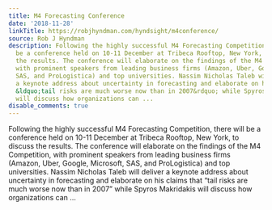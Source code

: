 ```yaml
---
title: M4 Forecasting Conference
date: '2018-11-28'
linkTitle: https://robjhyndman.com/hyndsight/m4conference/
source: Rob J Hyndman
description: Following the highly successful M4 Forecasting Competition, there will
  be a conference held on 10-11 December at Tribeca Rooftop, New York, to discuss
  the results. The conference will elaborate on the findings of the M4 Competition,
  with prominent speakers from leading business firms (Amazon, Uber, Google, Microsoft,
  SAS, and ProLogistica) and top universities. Nassim Nicholas Taleb will deliver
  a keynote address about uncertainty in forecasting and elaborate on his claims that
  &ldquo;tail risks are much worse now than in 2007&rdquo; while Spyros Makridakis
  will discuss how organizations can ...
disable_comments: true
---
```

Following the highly successful M4 Forecasting Competition, there will be a conference held on 10-11 December at Tribeca Rooftop, New York, to discuss the results. The conference will elaborate on the findings of the M4 Competition, with prominent speakers from leading business firms (Amazon, Uber, Google, Microsoft, SAS, and ProLogistica) and top universities. Nassim Nicholas Taleb will deliver a keynote address about uncertainty in forecasting and elaborate on his claims that &ldquo;tail risks are much worse now than in 2007&rdquo; while Spyros Makridakis will discuss how organizations can ...